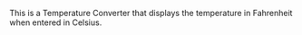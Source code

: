 This is a Temperature Converter that displays the temperature in Fahrenheit when entered in Celsius. 

